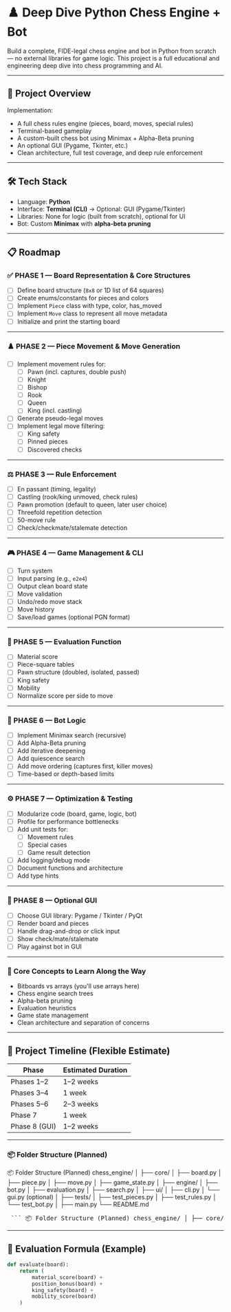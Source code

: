 # ♟️ Deep Dive Python Chess Engine + Bot

Build a complete, FIDE-legal chess engine and bot in Python from scratch — no external libraries for game logic. This project is a full educational and engineering deep dive into chess programming and AI.

---

## 🚀 Project Overview

Implementation:
- A full chess rules engine (pieces, board, moves, special rules)
- Terminal-based gameplay
- A custom-built chess bot using Minimax + Alpha-Beta pruning
- An optional GUI (Pygame, Tkinter, etc.)
- Clean architecture, full test coverage, and deep rule enforcement

---

## 🛠️ Tech Stack

- Language: **Python**
- Interface: **Terminal (CLI)** → Optional: GUI (Pygame/Tkinter)
- Libraries: None for logic (built from scratch), optional for UI
- Bot: Custom **Minimax** with **alpha-beta pruning**

---

## 📋 Roadmap

### ✅ PHASE 1 — Board Representation & Core Structures
- [ ] Define board structure (`8x8` or 1D list of 64 squares)
- [ ] Create enums/constants for pieces and colors
- [ ] Implement `Piece` class with type, color, has_moved
- [ ] Implement `Move` class to represent all move metadata
- [ ] Initialize and print the starting board

---

### ♟️ PHASE 2 — Piece Movement & Move Generation
- [ ] Implement movement rules for:
  - [ ] Pawn (incl. captures, double push)
  - [ ] Knight
  - [ ] Bishop
  - [ ] Rook
  - [ ] Queen
  - [ ] King (incl. castling)
- [ ] Generate pseudo-legal moves
- [ ] Implement legal move filtering:
  - [ ] King safety
  - [ ] Pinned pieces
  - [ ] Discovered checks

---

### ⚖️ PHASE 3 — Rule Enforcement
- [ ] En passant (timing, legality)
- [ ] Castling (rook/king unmoved, check rules)
- [ ] Pawn promotion (default to queen, later user choice)
- [ ] Threefold repetition detection
- [ ] 50-move rule
- [ ] Check/checkmate/stalemate detection

---

### 🎮 PHASE 4 — Game Management & CLI
- [ ] Turn system
- [ ] Input parsing (e.g., `e2e4`)
- [ ] Output clean board state
- [ ] Move validation
- [ ] Undo/redo move stack
- [ ] Move history
- [ ] Save/load games (optional PGN format)

---

### 🧠 PHASE 5 — Evaluation Function
- [ ] Material score
- [ ] Piece-square tables
- [ ] Pawn structure (doubled, isolated, passed)
- [ ] King safety
- [ ] Mobility
- [ ] Normalize score per side to move

---

### 🤖 PHASE 6 — Bot Logic
- [ ] Implement Minimax search (recursive)
- [ ] Add Alpha-Beta pruning
- [ ] Add iterative deepening
- [ ] Add quiescence search
- [ ] Add move ordering (captures first, killer moves)
- [ ] Time-based or depth-based limits

---

### ⚙️ PHASE 7 — Optimization & Testing
- [ ] Modularize code (board, game, logic, bot)
- [ ] Profile for performance bottlenecks
- [ ] Add unit tests for:
  - [ ] Movement rules
  - [ ] Special cases
  - [ ] Game result detection
- [ ] Add logging/debug mode
- [ ] Document functions and architecture
- [ ] Add type hints

---

### 🎨 PHASE 8 — Optional GUI
- [ ] Choose GUI library: Pygame / Tkinter / PyQt
- [ ] Render board and pieces
- [ ] Handle drag-and-drop or click input
- [ ] Show check/mate/stalemate
- [ ] Play against bot in GUI

---

### 🧠 Core Concepts to Learn Along the Way
- Bitboards vs arrays (you'll use arrays here)
- Chess engine search trees
- Alpha-beta pruning
- Evaluation heuristics
- Game state management
- Clean architecture and separation of concerns

---

## 📅 Project Timeline (Flexible Estimate)

| Phase         | Estimated Duration |
|---------------|--------------------|
| Phases 1–2    | 1–2 weeks          |
| Phases 3–4    | 1 week             |
| Phases 5–6    | 2–3 weeks          |
| Phase 7       | 1 week             |
| Phase 8 (GUI) | 1–2 weeks          |

--- 

### 📦 Folder Structure (Planned)

📦 Folder Structure (Planned)
chess_engine/
│
├── core/
│   ├── board.py
│   ├── piece.py
│   ├── move.py
│   ├── game_state.py
│
├── engine/
│   ├── bot.py
│   ├── evaluation.py
│   ├── search.py
│
├── ui/
│   ├── cli.py
│   └── gui.py  (optional)
│
├── tests/
│   ├── test_pieces.py
│   ├── test_rules.py
│   └── test_bot.py
│
├── main.py
└── README.md

<pre> ``` 📦 Folder Structure (Planned) chess_engine/ │ ├── core/ │ ├── board.py │ ├── piece.py │ ├── move.py │ ├── game_state.py ``` </pre>

---

## 🧮 Evaluation Formula (Example)

```python
def evaluate(board):
    return (
        material_score(board) +
        position_bonus(board) +
        king_safety(board) +
        mobility_score(board)
    )
